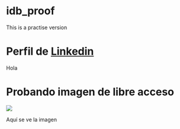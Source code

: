 # idb_proof
This is a practise version

# Perfil de [Linkedin](https://www.linkedin.com/in/diegomartinezmaldonado/)
Hola

# Probando imagen de libre acceso
![](https://encrypted-tbn0.gstatic.com/images?q=tbn:ANd9GcQNBFex2EzqnuGWxNlglrgIj327Mrg6W55li72DQkvSpK-4Psu23kKZBfeomt9hMWVbII4)

Aquí se ve la imagen
